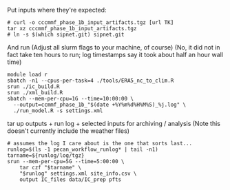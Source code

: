 
Put inputs where they're expected:
```{sh}
# curl -o cccmmf_phase_1b_input_artifacts.tgz [url TK] 
tar xz cccmmf_phase_1b_input_artifacts.tgz
# ln -s $(which sipnet.git) sipnet.git
```

And run
(Adjust all slurm flags to your machine, of course)
(No, it did not in fact take ten hours to run; log timestamps say it took about half an hour wall time)

```{sh}
module load r
sbatch -n1 --cpus-per-task=4 ./tools/ERA5_nc_to_clim.R
srun ./ic_build.R
srun ./xml_build.R
sbatch --mem-per-cpu=1G --time=10:00:00 \
  --output=ccmmf_phase_1b_"$(date +%Y%m%d%H%M%S)_%j.log" \
  ./run_model.R -s settings.xml
```

tar up outputs + run log + selected inputs for archiving / analysis
(Note this doesn't currently include the weather files)

```
# assumes the log I care about is the one that sorts last...
runlog=$(ls -1 pecan_workflow_runlog* | tail -n1)
tarname=${runlog/log/tgz}
srun --mem-per-cpu=5G --time=5:00:00 \
	tar czf "$tarname" \
	"$runlog" settings.xml site_info.csv \
	output IC_files data/IC_prep pfts
```
